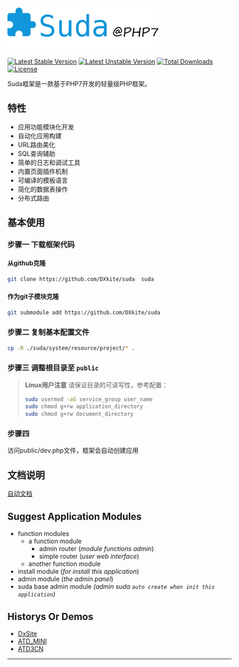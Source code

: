![Suda@PHP7](docs/imgs/logo.png)
---------------------------------

[![Latest Stable Version](https://poser.pugx.org/dxkite/suda/v/stable)](https://packagist.org/packages/dxkite/suda) 
[![Latest Unstable Version](https://poser.pugx.org/dxkite/suda/v/unstable)](https://packagist.org/packages/dxkite/suda) 
[![Total Downloads](https://poser.pugx.org/dxkite/suda/downloads)](https://packagist.org/packages/dxkite/suda) 
[![License](https://poser.pugx.org/dxkite/suda/license)](https://packagist.org/packages/dxkite/suda)

Suda框架是一款基于PHP7开发的轻量级PHP框架。

## 特性

- 应用功能模块化开发
- 自动化应用构建
- URL路由美化
- SQL查询辅助
- 简单的日志和调试工具
- 内置页面插件机制 
- 可编译的模板语言
- 简化的数据表操作
- 分布式路由

## 基本使用

### 步骤一 下载框架代码

#### 从github克隆

```bash
git clone https://github.com/DXkite/suda  suda
```
#### 作为git子模块克隆

```bash
git submodule add https://github.com/DXkite/suda
```

### 步骤二 复制基本配置文件

```bash
cp -R ./suda/system/resource/project/* .
```
### 步骤三 调整根目录至 `public` 

> **Linux用户注意** 请保证目录的可读写性，参考配置：
> ```bash
> sudo usermod -aG service_group user_name
> sudo chmod g+rw application_directory
> sudo chmod g+rw document_directory
> ```

### 步骤四

访问public/dev.php文件，框架会自动创建应用

## 文档说明

[自动文档](docs/README.md)    

## Suggest Application Modules 
- function modules
    - a function module
        - admin router (*module functions admin*)
        - simple router (*user web interface*)
    - another function module
- install module (*for install this application*)
- admin module (*the admin panel*)
- suda base admin module *(admin suda `auto create when init this application`)*

## Historys Or Demos

- [DxSite](https://github.com/DXkite/DxSite)   
- [ATD_MINI](https://github.com/DXkite/atd_mini)   
- [ATD3CN](https://github.com/DXkite/atd3.cn)   

----------------
